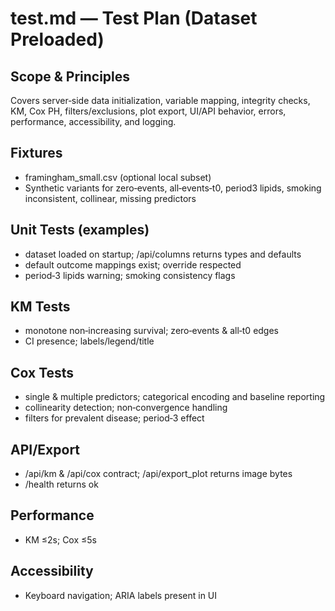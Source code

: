 # test.md — Test Plan (Dataset Preloaded)

## Scope & Principles
Covers server‑side data initialization, variable mapping, integrity checks, KM, Cox PH, filters/exclusions, plot export, UI/API behavior, errors, performance, accessibility, and logging.

## Fixtures
- framingham_small.csv (optional local subset)
- Synthetic variants for zero‑events, all‑events‑t0, period3 lipids, smoking inconsistent, collinear, missing predictors

## Unit Tests (examples)
- dataset loaded on startup; /api/columns returns types and defaults
- default outcome mappings exist; override respected
- period‑3 lipids warning; smoking consistency flags

## KM Tests
- monotone non‑increasing survival; zero‑events & all‑t0 edges
- CI presence; labels/legend/title

## Cox Tests
- single & multiple predictors; categorical encoding and baseline reporting
- collinearity detection; non‑convergence handling
- filters for prevalent disease; period‑3 effect

## API/Export
- /api/km & /api/cox contract; /api/export_plot returns image bytes
- /health returns ok

## Performance
- KM ≤2s; Cox ≤5s

## Accessibility
- Keyboard navigation; ARIA labels present in UI
